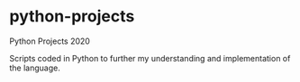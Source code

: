 # python-projects
Python Projects 2020

Scripts coded in Python to further my understanding and implementation of the language.
